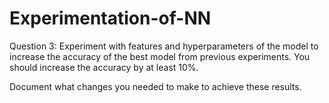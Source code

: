 # Experimentation-of-NN
Question 3: Experiment with features and hyperparameters  of the model to increase the accuracy of the best model from previous experiments. You should increase the accuracy by at least 10%.   

Document what changes you needed to make to achieve these results.

